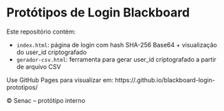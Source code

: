 # Protótipos de Login Blackboard

Este repositório contém:

- `index.html`: página de login com hash SHA-256 Base64 + visualização do user_id criptografado
- `gerador-csv.html`: ferramenta para gerar user_id criptografado a partir de arquivo CSV

Use GitHub Pages para visualizar em:
https://<seuusuario>.github.io/blackboard-login-prototipos/

© Senac – protótipo interno
